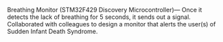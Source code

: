 Breathing Monitor (STM32F429 Discovery Microcontroller)— Once it detects the lack of breathing for 5 seconds, it sends out a signal.
Collaborated with colleagues to design a monitor that alerts the user(s)  of Sudden Infant Death Syndrome.
